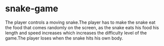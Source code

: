 # snake-game

The player controls a moving snake.The player has to make the snake eat the food that comes randomly on the screen, as the snake eats his food his length and speed increases which increases the difficulty level of the game.The player loses when the snake hits his own body.
